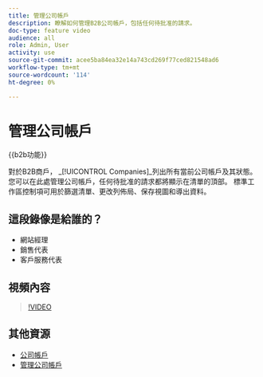 ```yaml
---
title: 管理公司帳戶
description: 瞭解如何管理B2B公司帳戶，包括任何待批准的請求。
doc-type: feature video
audience: all
role: Admin, User
activity: use
source-git-commit: acee5ba84ea32e14a743cd269f77ced821548ad6
workflow-type: tm+mt
source-wordcount: '114'
ht-degree: 0%

---
```


# 管理公司帳戶

{{b2b功能}}

對於B2B商戶， _[!UICONTROL Companies]_列出所有當前公司帳戶及其狀態。 您可以在此處管理公司帳戶，任何待批准的請求都將顯示在清單的頂部。 標準工作區控制項可用於篩選清單、更改列佈局、保存視圖和導出資料。

## 這段錄像是給誰的？

- 網站經理
- 銷售代表
- 客戶服務代表

## 視頻內容

>[!VIDEO](https://video.tv.adobe.com/v/344447?quality=12&learn=on)

## 其他資源

- [公司帳戶](https://experienceleague.adobe.com/docs/commerce-admin/b2b/companies/account-companies.html)
- [管理公司帳戶](https://experienceleague.adobe.com/docs/commerce-admin/b2b/companies/account-company-manage.html)
